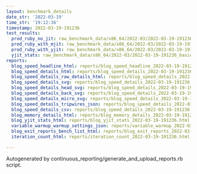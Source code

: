 ```yaml
---
layout: benchmark_details
date_str: '2022-03-19'
time_str: '19:12:36'
timestamp: 2022-03-19-191236
test_results:
  prod_ruby_no_jit: raw_benchmark_data/x86_64/2022-03/2022-03-19-191236_basic_benchmark_prod_ruby_no_jit.json
  prod_ruby_with_mjit: raw_benchmark_data/x86_64/2022-03/2022-03-19-191236_basic_benchmark_prod_ruby_with_mjit.json
  prod_ruby_with_yjit: raw_benchmark_data/x86_64/2022-03/2022-03-19-191236_basic_benchmark_prod_ruby_with_yjit.json
  yjit_stats: raw_benchmark_data/x86_64/2022-03/2022-03-19-191236_basic_benchmark_yjit_stats.json
reports:
  blog_speed_headline_html: reports/blog_speed_headline_2022-03-19-191236.html
  blog_speed_details_html: reports/blog_speed_details_2022-03-19-191236.html
  blog_speed_details_raw_details_html: reports/blog_speed_details_2022-03-19-191236.raw_details.html
  blog_speed_details_svg: reports/blog_speed_details_2022-03-19-191236.svg
  blog_speed_details_head_svg: reports/blog_speed_details_2022-03-19-191236.head.svg
  blog_speed_details_back_svg: reports/blog_speed_details_2022-03-19-191236.back.svg
  blog_speed_details_micro_svg: reports/blog_speed_details_2022-03-19-191236.micro.svg
  blog_speed_details_tripwires_json: reports/blog_speed_details_2022-03-19-191236.tripwires.json
  blog_speed_details_csv: reports/blog_speed_details_2022-03-19-191236.csv
  blog_memory_details_html: reports/blog_memory_details_2022-03-19-191236.html
  blog_yjit_stats_html: reports/blog_yjit_stats_2022-03-19-191236.html
  variable_warmup_warmup_settings_json: reports/variable_warmup_2022-03-19-191236.warmup_settings.json
  blog_exit_reports_bench_list_html: reports/blog_exit_reports_2022-03-19-191236.bench_list.html
  iteration_count_html: reports/iteration_count_2022-03-19-191236.html

---
```

Autogenerated by continuous_reporting/generate_and_upload_reports.rb script.
